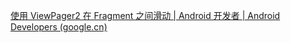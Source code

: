 [使用 ViewPager2 在 Fragment 之间滑动  | Android 开发者  | Android Developers (google.cn)](https://developer.android.google.cn/training/animation/screen-slide-2)